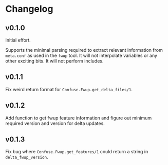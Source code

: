 # Changelog

## v0.1.0

Initial effort.

Supports the minimal parsing required to extract relevant information from `meta.conf` as used in the `fwup` tool. It will not interpolate variables or any other exciting bits. It will not perform includes.

## v0.1.1

Fix weird return format for `Confuse.Fwup.get_delta_files/1`.

## v0.1.2

Add function to get fwup feature information and figure out minimum required version and
version for delta updates.

## v0.1.3

Fix bug where `Confuse.Fwup.get_features/1` could return a string in `delta_fwup_version`.
